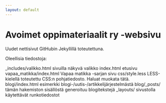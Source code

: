 ```yaml
---
layout: default
---
```

Avoimet oppimateriaalit ry -websivu
===================================

Uudet nettisivut GitHubin Jekyllillä toteutettuna.

Oleellisia tiedostoja:

_includes/valikko.html		sivuilla näkyvä valikko
index.html			etusivu
vapaa_matikka/index.html	Vapaa matikka -sarjan sivu
css/style.less			LESS-kielellä toteutettu CSS:n pohjatiedosto. Haluat muokata tätä.
blogi/index.html		esimerkki blogi-/uutis-/artikkelijärjestelmästä
blog/_posts/			tämän hakemiston sisällöstä generoituu blogitekstejä
_layouts/			sivustolla käytettävät runkotiedostot
